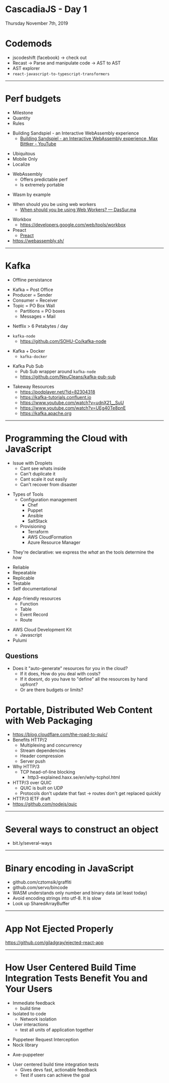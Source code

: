 # CascadiaJS - Day 1
Thursday November 7th, 2019

# Codemods
* jscodeshift (facebook) -> check out 
* Recast -> Parse and manipulate code -> AST to AST 
* AST explorer
* `react-javascript-to-typescript-transformers`

-------

# Perf budgets

* Milestone
* Quantity
* Rules


- Building Sandspiel - an Interactive WebAssembly experience
	- [Building Sandspiel - an Interactive WebAssembly experience, Max Bittker - YouTube](https://www.youtube.com/watch?v=sh6lIuX4Hzc)

* Ubiquitous
* Mobile Only
* Localize

- WebAssembly 
	- Offers predictable perf
	- Is extremely portable

* Wasm by example

- When should you be using web workers
	* [When should you be using Web Workers? — DasSur.ma](https://dassur.ma/things/when-workers/)

* Workbox
	* https://developers.google.com/web/tools/workbox
* Preact
	* [Preact](https://preactjs.com/)
* https://webassembly.sh/

--------

# Kafka
* Offline persistance

- Kafka = Post Office
- Producer = Sender
- Consumer = Receiver
- Topic = PO Box Wall
	* Partitions = PO boxes
	* Messages = Mail

* Netflix > 6 Petabytes / day

- `kafka-node`
	- https://github.com/SOHU-Co/kafka-node

* Kafka + Docker
	* `kafka-docker`

- Kafka Pub Sub
	* Pub Sub wrapper around `kafka-node`
	* https://github.com/NeuCleans/kafka-pub-sub

* Takeway Resources
	* https://podplayer.net/?id=82304318
	* https://kafka-tutorials.confluent.io
	* https://www.youtube.com/watch?v=udnX21__SuU
	* https://www.youtube.com/watch?v=UEg40Te8pnE
	* https://kafka.apache.org

---

# Programming the Cloud with JavaScript
* Issue with Droplets
	* Cant see whats inside
	* Can't duplicate it
	* Cant scale it out easily
	* Can't recover from disaster

- Types of Tools
	* Configuration management
		* Chef 
		* Puppet
		* Ansible
		* SaltStack
	* Provisioning
		* Terraform
		* AWS CloudFormation
		* Azure Resource Manager

* They're declarative: we express the *what* an the tools determine the *how*

- Reliable
- Repeatable
- Replicable
- Testable
- Self documentational

* App-friendly resources
	* Function
	* Table
	* Event Record
	* Route

- AWS Cloud Development Kit
	- Javascript
- Pulumi



## Questions
* Does it "auto-generate" resources for you in the cloud?
	* If it does, How do you deal with costs?
	* If it doesnt, do you have to "define" all the resources by hand upfront?
	* Or are there budgets or limits?


# Portable, Distributed Web Content with Web Packaging
* https://blog.cloudflare.com/the-road-to-quic/
* Benefits HTTP/2
	* Multiplexing and concurrency
	* Stream dependencies
	* Header compression
	* Server push
* Why HTTP/3
	* TCP head-of-line blocking
		* http3-explained.haxx.se/en/why-tcphol.html
* HTTP/3 over QUIC
	* QUIC is built on UDP
	* Protocols don't update that fast -> routes don't get replaced quickly
* HTTP/3 IETF draft
* https://github.com/nodejs/quic

---

# Several ways to construct an object
* bit.ly/several-ways

----

# Binary encoding in JavaScript
* github.com/cztomsik/graffiti
* github.com/servo/bincode
* WASM understands only number and binary data (at least today)
* Avoid encoding strings into utf-8. It is slow
* Look up SharedArrayBuffer

---

# App Not Ejected Properly
https://github.com/giladgray/ejected-react-app

----

#  How User Centered Build Time Integration Tests Benefit You and Your Users
* Immediate feedback
	* build time
* Isolated to code
	* Network isolation
* User interactions
	* test all units of application together

- Puppeteer Request Interception
- Nock library

* Axe-puppeteer

- User centered build time integration tests
	- Gives devs fast, actionable feedback
	- Test if users can achieve the goal

















